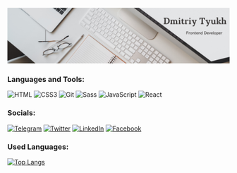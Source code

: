 ![Header](https://github.com/Dmitriy-Tyukh/Dmitriy-Tyukh/blob/master/assets/img.png)

### Languages and Tools:
![HTML](https://img.shields.io/badge/-HTML-090909?style=for-the-badge&logo=html5&logoColor=47C5FB)
![CSS3](https://img.shields.io/badge/-CSS3-090909?style=for-the-badge&logo=css3&logoColor=097CDB)
![Git](https://img.shields.io/badge/-Git-090909?style=for-the-badge&logo=git&logoColor=E5D3FF)
![Sass](https://img.shields.io/badge/-Sass-090909?style=for-the-badge&logo=sass&logoColor=6296CC)
![JavaScript](https://img.shields.io/badge/-JavaScript-090909?style=for-the-badge&logo=JavaScript&logoColor=E9D54D)
![React](https://img.shields.io/badge/-React-090909?style=for-the-badge&logo=React&logoColor=E9D54D)


### Socials:
[![Telegram](https://img.shields.io/badge/-Telegram-090909?style=for-the-badge&logo=telegram&logoColor=27A0D9)](https://t.me/Dmitriy_Tyukh)
[![Twitter](https://img.shields.io/badge/-Twitter-090909?style=for-the-badge&logo=Twitter&logoColor=1C9DEB)]()
[![LinkedIn](https://img.shields.io/badge/-LinkedIn-090909?style=for-the-badge&logo=linkedin&logoColor=007BB6)](https://www.linkedin.com/in/dmitriy-tyukh/)
[![Facebook](https://img.shields.io/badge/-Facebook-090909?style=for-the-badge&logo=Facebook&logoColor=1195F5)](https://www.facebook.com/profile.php?id=100009404349245)

### Used Languages:
<!-- [![Top Langs](https://github-readme-stats.vercel.app/api/top-langs/?username=Dmitriy-Tyukh&layout=compact)](https://github.com/anuraghazra/github-readme-stats) -->
[![Top Langs](https://github-readme-stats.vercel.app/api/top-langs/?username=Dmitriy-Tyukh&langs_count=8&layout=compact)](https://github.com/anuraghazra/github-readme-stats)